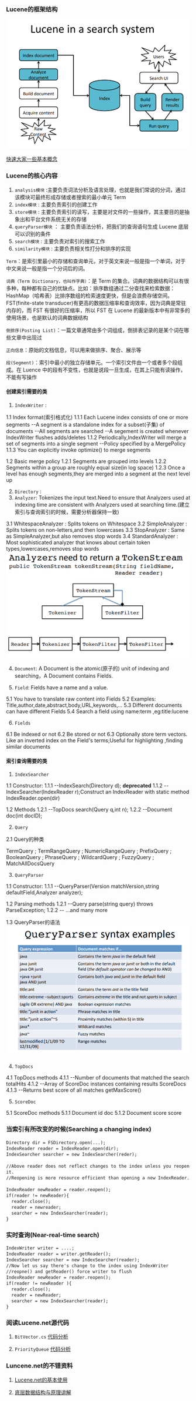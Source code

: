 ### Lucene的框架结构

![框架结构](lucene-framwork.jpg)

[快速大家一些基本概念](builderIndexSearcher.md)

### Lucene的核心内容

1. `analysis模块` :主要负责词法分析及语言处理，也就是我们常说的分词，通过该模块可最终形成存储或者搜索的最小单元 Term
2. `index模块` : 主要负责索引的创建工作
3. `store模块` : 主要负责索引的读写，主要是对文件的一些操作，其主要目的是抽象出和平台文件系统无关的存储
4. `queryParser模块` ： 主要负责语法分析，把我们的查询语句生成 Lucene 底层可以识别的条件
5. `search模块` : 主要负责对索引的搜索工作
6. `similarity模块` : 主要负责相关性打分和排序的实现


`Term`：是索引里最小的存储和查询单元，对于英文来说一般是指一个单词，对于中文来说一般是指一个分词后的词。

`词典（Term Dictionary，也叫作字典）`：是 Term 的集合。词典的数据结构可以有很多种，每种都有自己的优缺点。比如：排序数组通过二分查找来检索数据：HashMap（哈希表）比排序数组的检索速度更快，但是会浪费存储空间。
FST(finite-state transducer)有更高的数据压缩率和查询效率，因为词典是常驻内存的，而 FST 有很好的压缩率，所以 FST 在 Lucene 的最新版本中有非常多的使用场景，也是默认的词典数据结构

`倒排序(Posting List)`：一篇文章通常由多个词组成，倒排表记录的是某个词在哪些文章中出现过

`正向信息`：原始的文档信息，可以用来做排序、聚合、展示等

`段(Segment)`：索引中最小的独立存储单元。一个索引文件由一个或者多个段组成。在 Luence 中的段有不变性，也就是说段一旦生成，在其上只能有读操作，不能有写操作

#### 创建索引需要的类
1. `IndexWriter` :

1.1 Index format(索引格式化)
1.1.1 Each Lucene index consists of one or more segments
   --A segment is a standalone index for a subset(子集) of documents
   --All segments are searched
   --A segement is created whenever IndexWriter flushes adds/deletes
1.1.2 Periodically,IndexWriter will merge a set of segments into a single segment
   --Policy specified by a MergePolicy
1.1.3 You can explicitly invoke optimize() to merge segments

1.2 Basic merge policy
1.2.1 Segments are grouped into levels
1.2.2 Segments within a group are roughly equal size(in log space)
1.2.3 Once a level has enough segments,they are merged into a segment at the next level up

2. `Directory` :
3. `Analyzer`: Tokenizes the input text.Need to ensure that Analyzers used at indexing time are consistent with Analyzers used at searching time.(建立索引与查询索引的时候，需要分析器保持一致)

3.1 WhitespaceAnalyzer : Splits tokens on Whitespace
3.2 SimpleAnalyzer : Splits tokens on non-letters,and then lowercases
3.3 StopAnalyzer : Same as SimpleAnalyzer,but also removes stop words
3.4 StandardAnalyzer : Most sophisticated analyzer that knows about certain token types,lowercases,removes stop words
![分析器整体架构](Analyzer_Framework.jpg)

4. `Document`: A Document is the atomic(原子的) unit of indexing and searching，A Document contains Fields.

5. `Field`: Fields have a name and a value.

5.1 You have to translate raw content into Fields
5.2 Examples: Title,author,date,abstract,body,URL,keywords,...
5.3 Different documents can have different Fields
5.4 Search a field using name:term ,eg:title:lucene

6. `Fields`

6.1 Be indexed or not
6.2 Be stored or not
6.3 Optionally store term vectors. Like an inverted index on the Field's terms;Useful for highlighting ,finding similar documents

#### 索引查询需要的类

1. `IndexSearcher`

1.1 Constructor:
1.1.1 --IndexSearch(Directory d); __deprecated__
1.1.2 --IndexSearcher(IndexReader r);Construct an IndexReader with static method IndexReader.open(dir)

1.2 Methods
1.2.1 --TopDocs search(Query q,int n);
1.2.2 --Document doc(int docID);

2. `Query`

2.1 Query的种类

TermQuery ; TermRangeQuery ; NumericRangeQuery ; PrefixQuery ; BooleanQuery ;
PhraseQuery ; WildcardQuery ; FuzzyQuery ; MatchAllDocsQuery

3. `QueryParser`

1.1 Constructor:
1.1.1 --QueryParser(Version matchVersion,string defaultField,Analyzer analyzer);

1.2 Parsing methods
1.2.1 --Query parse(string query) throws ParseException;
1.2.2 -- ...and many more

1.3 QueryParser的语法
![Query的查询内容写法](QueryParser_Syntax.jpg)

4. `TopDocs`

4.1 TopDocs methods
4.1.1 --Number of documents that matched the search totalHits
4.1.2 --Array of ScoreDoc instances containing results ScoreDocs
4.1.3 --Returns best score of all matches getMaxScore()

5. `ScoreDoc`

5.1 ScoreDoc methods
5.1.1 Document id doc
5.1.2 Document score score

### 当索引有所改变的时候(Searching a changing index)

```
Directory dir = FSDirectory.open(...);
IndexReader reader = IndexReader.open(dir);
IndexSearcher searcher = new IndexSearcher(reder);

//Above reader does not reflect changes to the index unless you reopen it.
//Reopening is more resource efficient than opening a new IndexReader.

IndexReader newReader = reader.reopen();
if(reader != newReader){
  reader.close();
  reader = newreader;
  searcher = new IndexSearcher(reader);
}
```
### 实时查询(Near-real-time search)

```
IndexWriter writer = ....;
IndexReader reader = writer.getReader();
IndexSearcher searcher = new IndexSearcher(reader);
//Now let us say there's change to the index using IndexWriter
//reopne() and getReader() force writer to flush
IndexReader newReader = reader.reopen();
if(reader != newReader ){
  reader.close();
  reader = newReader;
  searcher = new IndexSearcher(reader);
}
```

### 阅读Lucene.net源代码

1. `BitVector.cs` [代码分析](BitVector.md)

2. `PriorityQueue` [代码分析](PriorityQueue.md)

### Luncene.net的不错资料

1. [Lucene.net的基本使用](https://blog.csdn.net/huwei2003/article/details/53410335)

2. [底层数据结构与原理讲解](https://blog.csdn.net/njpjsoftdev/article/details/54015485)
